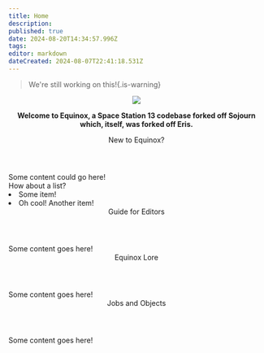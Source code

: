 ```yaml
---
title: Home
description: 
published: true
date: 2024-08-20T14:34:57.996Z
tags: 
editor: markdown
dateCreated: 2024-08-07T22:41:18.531Z
---
```


> We're still working on this!{.is-warning}

<!-- ![wikibanner1.png](/wikibanner1.png) -->
<center>
  <img src="https://wiki.bluespace.engineer/wikibanner2.png" />
  

<strong>Welcome to Equinox, a Space Station 13 codebase forked off Sojourn which, itself, was forked off Eris.</strong>
</center>

<div class="flex(& sm:row,col) space(y-2,sm:y-0,sm:x-2) mt-4">
	<div class="w-full flex(& col) space-y-4">
		<div class="w-full rounded-xl border(2 white solid)">
    	<header class="rounded-t-xl bg-blue-600"><center>New to Equinox?<center></header>
      <div class="p-2">
        Some content could go here!
        </br>How about a list?
        <list>
          <li>Some item!</li>
          <li>Oh cool! Another item!</li>
        </list>
      </div>
    </div>
  	<div class="w-full rounded-xl border(2 white solid)">
    	<header class="rounded-t-xl bg-red-600"><center>Guide for Editors<center></header>
			<div class="p-2">Some content goes here!</div>
		</div>
	</div>
  <div class="w-full flex(& col) space-y-4">
		<div class="w-full rounded-xl border(2 white solid)">
    	<header class="rounded-t-xl bg-green-600"><center>Equinox Lore<center></header>
			<div class="p-2">Some content goes here!</div>
		</div>
  	<div class="w-full rounded-xl border(2 white solid)">
    	<header class="rounded-t-xl bg-orange-600"><center>Jobs and Objects<center></header>
			<div class="p-2">Some content goes here!</div>
		</div>
	</div>
</div>
